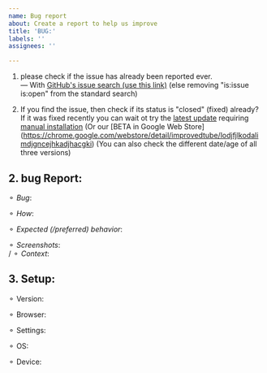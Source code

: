 ```yaml
---
name: Bug report
about: Create a report to help us improve
title: 'BUG:'
labels: ''
assignees: ''

---
```


<!-- 
Before submitting click "PREVIEW" -->
1. please check if the issue has already been reported ever.  
— With [GitHub's issue search (use this link)](https://github.com/ImprovedTube/ImprovedTube/issues?q=)  (else removing "is:issue is:open" from the standard search)       

2. If you find the issue, then check if its status is  "closed" (fixed) already?
If it was fixed recently you can wait ot try the [latest update](https://github.com/ImprovedTube/ImprovedTube/archive/master.zip) requiring [manual installation](https://github.com/ImprovedTube/ImprovedTube#installation-from-github) 
(Or our [BETA in Google Web Store] (https://chrome.google.com/webstore/detail/improvedtube/lodjfjlkodalimdjgncejhkadjhacgki) 
(You can also check the different date/age of all three versions)

## 2. bug Report:
 ⚬ *Bug*:  
<!-- a clear / concise description of what the bug is -->
 
 ⚬ *How*:  
<!-- Steps to **reproduce** the issue  -->
 
 ⚬ *Expected (/preferred) behavior*:
 
 ⚬ *Screenshots*:  <!-- (If applicable) -->   
/ ⚬ *Context*:       <!-- (Additional context, if any)  --> 

##  3. Setup:    
<!-- Consider to fill in your following **details**:  -->
 ⚬  Version:   
<!--  [e.g. ImprovedTube 3.21  You can find it at the ⋮ icon>settings>version]   -->

 ⚬ Browser:  
<!--  [e.g.  Chromium 83.0.4103.116  / Firefox / Safari / ...] -->

 ⚬ Settings:  
<!--  Attach exported settings  `(ImprovedTube -> Settings -> Backup & reset -> Export settings)`  -->

 ⚬   OS:  
 <!--  [e.g. Linux Ubuntu 16 /  Windows 7 / Mac OSX /  iOS ]  -->

 ⚬   Device:   
<!--  [if applicable e.g. iPhone4] -->
